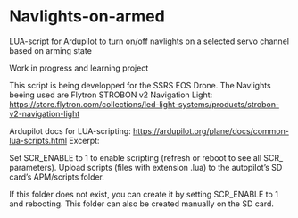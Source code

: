 # Navlights-on-armed
LUA-script for Ardupilot to turn on/off navlights on a selected servo channel based on arming state

Work in progress and learning project

This script is being developped for the SSRS EOS Drone.
The Navlights beeing used are Flytron STROBON v2 Navigation Light: https://store.flytron.com/collections/led-light-systems/products/strobon-v2-navigation-light

Ardupilot docs for LUA-scripting: https://ardupilot.org/plane/docs/common-lua-scripts.html
Excerpt:

  Set SCR_ENABLE to 1 to enable scripting (refresh or reboot to see all SCR_ parameters).
  Upload scripts (files with extension .lua) to the autopilot’s SD card’s APM/scripts folder.

  If this folder does not exist, you can create it by setting SCR_ENABLE to 1 and rebooting. This folder can also be created manually on the SD card.
